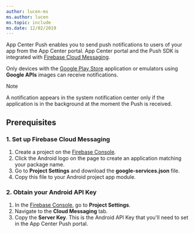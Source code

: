 ```yaml
---
author: lucen-ms
ms.author: lucen
ms.topic: include
ms.date: 12/02/2019
---
```


App Center Push enables you to send push notifications to users of your app from the App Center portal. App Center portal and the Push SDK is integrated with [Firebase Cloud Messaging](https://firebase.google.com/docs/cloud-messaging/).

Only devices with the [Google Play Store](https://play.google.com) application or emulators using **Google APIs** images can receive notifications.

> [!NOTE]
> A notification appears in the system notification center only if the application is in the background at the moment the Push is received.

## Prerequisites

### 1. Set up Firebase Cloud Messaging

1. Create a project on the [Firebase Console](https://console.firebase.google.com).
2. Click the Android logo on the page to create an application matching your package name.
3. Go to **Project Settings** and download the **google-services.json** file.
4. Copy this file to your Android project app module.

### 2. Obtain your Android API Key

1. In the [Firebase Console](https://console.firebase.google.com), go to **Project Settings**. 
2. Navigate to the **Cloud Messaging** tab. 
3. Copy the **Server Key**. This is the Android API Key that you'll need to set in the App Center Push portal.
